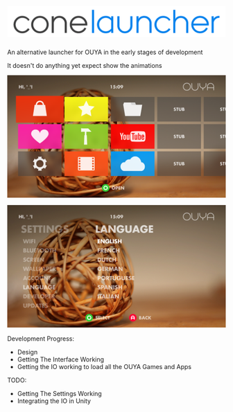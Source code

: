 ![Alt text](/Logo/Logo.png "Optional title")
=============

An alternative launcher for OUYA in the early stages of development

It doesn't do anything yet expect show the animations

![Alt text](/Screenshots/screen_one.png "Home")

![Alt text](/Screenshots/screen_two.png "Settings")

Development Progress:
- Design
- Getting The Interface Working
- Getting the IO working to load all the OUYA Games and Apps

TODO:
- Getting The Settings Working
- Integrating the IO in Unity
